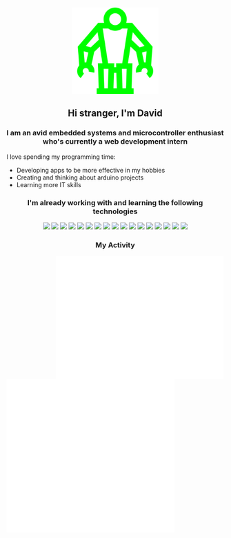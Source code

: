
<p align="center"><img src="/systemancer.svg" width="200"></p>
<h2 align="center">Hi stranger, I'm David</h1>
<h3 align="center">I am an avid embedded systems and microcontroller enthusiast who's currently a web development intern </h3>

<p>I love spending my programming time:</p>
<ul>
	<li>Developing apps to be more effective in my hobbies</li>
	<li>Creating and thinking about arduino projects</li>
	<li>Learning more IT skills</li>
</ul>

<h3 align="center">I'm already working with and learning the following technologies</h3>
<p align="center">
	<img src="https://cdn.jsdelivr.net/gh/devicons/devicon@latest/icons/svelte/svelte-original.svg" width="40"/>
	<img src="https://cdn.jsdelivr.net/gh/devicons/devicon@latest/icons/arduino/arduino-original.svg" width="40"/> 
	<img src="https://cdn.jsdelivr.net/gh/devicons/devicon@latest/icons/typescript/typescript-original.svg" width="40"/> 
	<img src="https://cdn.jsdelivr.net/gh/devicons/devicon@latest/icons/c/c-original.svg" width="40"/> 
	<img src="https://cdn.jsdelivr.net/gh/devicons/devicon@latest/icons/github/github-original.svg" width="40"/> 
	<img src="https://cdn.jsdelivr.net/gh/devicons/devicon@latest/icons/matlab/matlab-original.svg" width="40"/> 
	<img src="https://cdn.jsdelivr.net/gh/devicons/devicon@latest/icons/nodejs/nodejs-original.svg" width="40"/> 
	<img src="https://cdn.jsdelivr.net/gh/devicons/devicon@latest/icons/prisma/prisma-original.svg" width="40"/> 
	<img src="https://cdn.jsdelivr.net/gh/devicons/devicon@latest/icons/html5/html5-original.svg" width="40"/> 
	<img src="https://cdn.jsdelivr.net/gh/devicons/devicon@latest/icons/css3/css3-original.svg" width="40"/> 
	<img src="https://cdn.jsdelivr.net/gh/devicons/devicon@latest/icons/javascript/javascript-original.svg" width="40"/> 
	<img src="https://cdn.jsdelivr.net/gh/devicons/devicon@latest/icons/archlinux/archlinux-original.svg" width="40"/> 
	<img src="https://cdn.jsdelivr.net/gh/devicons/devicon/icons/linux/linux-original.svg" width="40"/> 
	<img src="https://cdn.jsdelivr.net/gh/devicons/devicon/icons/bash/bash-original.svg" width="40"/> 
	<img src="https://cdn.jsdelivr.net/gh/devicons/devicon/icons/vscode/vscode-original.svg" width="40"/> 
	<img src="https://cdn.jsdelivr.net/gh/devicons/devicon/icons/markdown/markdown-original.svg" width="40" /> 
	<img src="https://cdn.jsdelivr.net/gh/devicons/devicon/icons/nginx/nginx-original.svg" width="40"/> 
</p>


<h3 align="center">My Activity</h3>
<img align="right" width="390" alt="🦑" src="./metrics.plugin.habits.facts.svg">
<img align="left" width="390" alt="🦑" src="./metrics.classic.svg">
<img align="left" width="390" alt="🦑" src="./metrics.plugin.achievements.compact.svg">


<!--
**davidstrasak/davidstrasak** is a ✨ _special_ ✨ repository because its `README.md` (this file) appears on your GitHub profile.

Here are some ideas to get you started:

- 🔭 I’m currently working on ...
- 🌱 I’m currently learning ...
- 👯 I’m looking to collaborate on ...
- 🤔 I’m looking for help with ...
- 💬 Ask me about ...
- 📫 How to reach me: ...
- 😄 Pronouns: ...
- ⚡ Fun fact: ...
-->
